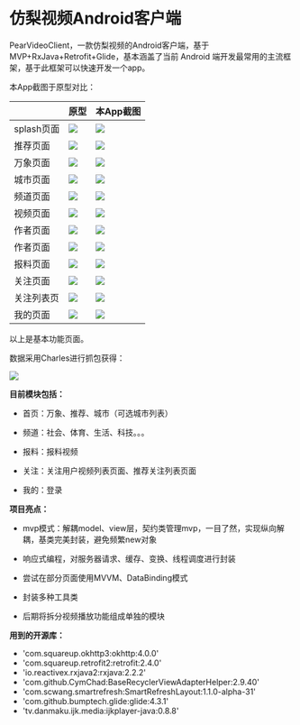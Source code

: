 # 仿梨视频Android客户端
PearVideoClient，一款仿梨视频的Android客户端，基于MVP+RxJava+Retrofit+Glide，基本涵盖了当前 Android 端开发最常用的主流框架，基于此框架可以快速开发一个app。

本App截图于原型对比：

|            | 原型                                                         | 本App截图                                                    |
| ---------- | ------------------------------------------------------------ | ------------------------------------------------------------ |
| splash页面 | ![](https://raw.githubusercontent.com/zhujiaqqq/daily-pic/master/img/20190904230839.jpg) | ![](https://raw.githubusercontent.com/zhujiaqqq/daily-pic/master/img/20190904230905.png) |
| 推荐页面   | ![](https://raw.githubusercontent.com/zhujiaqqq/daily-pic/master/img/20190904231327.jpg) | ![](https://raw.githubusercontent.com/zhujiaqqq/daily-pic/master/img/20190904231253.png) |
| 万象页面   | ![](https://raw.githubusercontent.com/zhujiaqqq/daily-pic/master/img/20190904231649.jpg) | ![](https://raw.githubusercontent.com/zhujiaqqq/daily-pic/master/img/20190904231458.png) |
| 城市页面   | ![](https://raw.githubusercontent.com/zhujiaqqq/daily-pic/master/img/20190904231736.jpg) | ![](https://raw.githubusercontent.com/zhujiaqqq/daily-pic/master/img/20190904231809.png) |
| 频道页面   | ![](https://raw.githubusercontent.com/zhujiaqqq/daily-pic/master/img/20190904231939.jpg) | ![](https://raw.githubusercontent.com/zhujiaqqq/daily-pic/master/img/20190904231842.png) |
| 视频页面   | ![](https://raw.githubusercontent.com/zhujiaqqq/daily-pic/master/img/20190904232143.jpg) | ![](https://raw.githubusercontent.com/zhujiaqqq/daily-pic/master/img/20190904232047.png) |
| 作者页面   | ![](https://raw.githubusercontent.com/zhujiaqqq/daily-pic/master/img/20190904232326.jpg) | ![](https://raw.githubusercontent.com/zhujiaqqq/daily-pic/master/img/20190904232218.png) |
| 作者页面   | ![](https://raw.githubusercontent.com/zhujiaqqq/daily-pic/master/img/20190904232453.jpg) | ![](https://raw.githubusercontent.com/zhujiaqqq/daily-pic/master/img/20190904232419.png) |
| 报料页面   | ![](https://raw.githubusercontent.com/zhujiaqqq/daily-pic/master/img/20190904232508.jpg) | ![](https://raw.githubusercontent.com/zhujiaqqq/daily-pic/master/img/20190904232425.png) |
| 关注页面   | ![](https://raw.githubusercontent.com/zhujiaqqq/daily-pic/master/img/20190904232934.jpg) | ![](https://raw.githubusercontent.com/zhujiaqqq/daily-pic/master/img/20190904232429.png) |
| 关注列表页 | ![](https://raw.githubusercontent.com/zhujiaqqq/daily-pic/master/img/20190904233029.jpg) | ![](https://raw.githubusercontent.com/zhujiaqqq/daily-pic/master/img/20190904232431.png) |
| 我的页面   | ![](https://raw.githubusercontent.com/zhujiaqqq/daily-pic/master/img/20190904232513.jpg) | ![](https://raw.githubusercontent.com/zhujiaqqq/daily-pic/master/img/20190904232435.png) |

以上是基本功能页面。

数据采用Charles进行抓包获得：

![](https://raw.githubusercontent.com/zhujiaqqq/daily-pic/master/img/20190904233412.png)

**目前模块包括：**

- 首页：万象、推荐、城市（可选城市列表）

- 频道：社会、体育、生活、科技。。。
- 报料：报料视频
- 关注：关注用户视频列表页面、推荐关注列表页面
- 我的：登录

**项目亮点：**

- mvp模式：解耦model、view层，契约类管理mvp，一目了然，实现纵向解耦，基类完美封装，避免频繁new对象

- 响应式编程，对服务器请求、缓存、变换、线程调度进行封装

- 尝试在部分页面使用MVVM、DataBinding模式

- 封装多种工具类

- 后期将拆分视频播放功能组成单独的模块

**用到的开源库：**

- 'com.squareup.okhttp3:okhttp:4.0.0'
- 'com.squareup.retrofit2:retrofit:2.4.0'
- 'io.reactivex.rxjava2:rxjava:2.2.2'
- 'com.github.CymChad:BaseRecyclerViewAdapterHelper:2.9.40'
- 'com.scwang.smartrefresh:SmartRefreshLayout:1.1.0-alpha-31'
- 'com.github.bumptech.glide:glide:4.3.1'
- 'tv.danmaku.ijk.media:ijkplayer-java:0.8.8'
